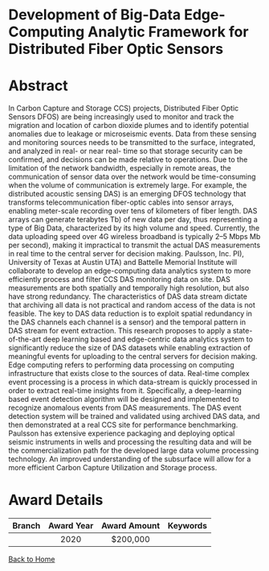 
Development of Big-Data Edge-Computing Analytic Framework for Distributed Fiber Optic Sensors
=============================================================================================

# Abstract


In Carbon Capture and Storage CCS) projects, Distributed Fiber Optic Sensors DFOS) are being increasingly used to monitor and track the migration and location of carbon dioxide plumes and to identify potential anomalies due to leakage or microseismic events. Data from these sensing and monitoring sources needs to be transmitted to the surface, integrated, and analyzed in real- or near real- time so that storage security can be confirmed, and decisions can be made relative to operations. Due to the limitation of the network bandwidth, especially in remote areas, the communication of sensor data over the network would be time-consuming when the volume of communication is extremely large. For example, the distributed acoustic sensing DAS) is an emerging DFOS technology that transforms telecommunication fiber-optic cables into sensor arrays, enabling meter-scale recording over tens of kilometers of fiber length. DAS arrays can generate terabytes Tb) of new data per day, thus representing a type of Big Data, characterized by its high volume and speed. Currently, the data uploading speed over 4G wireless broadband is typically 2–5 Mbps Mb per second), making it impractical to transmit the actual DAS measurements in real time to the central server for decision making. Paulsson, Inc. PI), University of Texas at Austin UTA) and Battelle Memorial Institute will collaborate to develop an edge-computing data analytics system to more efficiently process and filter CCS DAS monitoring data on site. DAS measurements are both spatially and temporally high resolution, but also have strong redundancy. The characteristics of DAS data stream dictate that archiving all data is not practical and random access of the data is not feasible. The key to DAS data reduction is to exploit spatial redundancy in the DAS channels each channel is a sensor) and the temporal pattern in DAS stream for event extraction. This research proposes to apply a state-of-the-art deep learning based and edge-centric data analytics system to significantly reduce the size of DAS datasets while enabling extraction of meaningful events for uploading to the central servers for decision making. Edge computing refers to performing data processing on computing infrastructure that exists close to the sources of data. Real-time complex event processing is a process in which data-stream is quickly processed in order to extract real-time insights from it. Specifically, a deep-learning based event detection algorithm will be designed and implemented to recognize anomalous events from DAS measurements. The DAS event detection system will be trained and validated using archived DAS data, and then demonstrated at a real CCS site for performance benchmarking. Paulsson has extensive experience packaging and deploying optical seismic instruments in wells and processing the resulting data and will be the commercialization path for the developed large data volume processing technology. An improved understanding of the subsurface will allow for a more efficient Carbon Capture Utilization and Storage process.  

# Award Details

|Branch|Award Year|Award Amount|Keywords|
| :---: | :---: | :---: | :---: |
||2020|$200,000||
  
  


[Back to Home](https://github.com/chrischow/dod_sbir_awards#803)